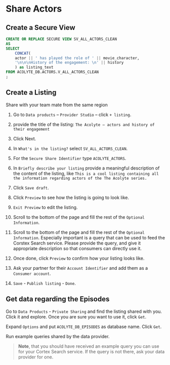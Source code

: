# Share Actors

## Create a Secure View

```sql
CREATE OR REPLACE SECURE VIEW SV_ALL_ACTORS_CLEAN
AS
SELECT
    CONCAT(
    actor || ' has played the role of ' || movie_character,
    '\n\n\nHistory of the engagement: \n' || history
    ) as listing_text
FROM ACOLYTE_DB.ACTORS.V_ALL_ACTORS_CLEAN
;
```

## Create a Listing

Share with your team mate from the same region

1. Go to `Data products` – `Provider Studio` – click `+ listing`.

1. provide the title of the listing:
`The Acolyte – actors and history of their engagement`

1. Click Next.

1. In `What's in the listing?` select `SV_ALL_ACTORS_CLEAN`.

1. For the `Secure Share Identifier` type `ACOLYTE_ACTORS`.

1. In `Briefly describe your listing` provide a meaningful description
   of the content of the listing, like
   `This is a cool listing containing all the information regarding actors of the The Acolyte series.`

1. Click `Save draft`.

1. Click `Preview` to see how the listing is going to look like.

1. `Exit Preview` to edit the listing.

1. Scroll to the bottom of the page and fill the rest of the `Optional Information`.

1. Scroll to the bottom of the page and fill the rest of the `Optional Information`.
   Especially important is a query that can be used to feed the Corstex Search service.
   Please provide the query, and give it appropriate description so that consumers can
   directly use it.

1. Once done, click `Preview` to confirm how your listing looks like.

1. Ask your partner for their `Account Identifier` and add
them as a `Consumer account`.

1. `Save` - `Publish listing` - `Done`.

## Get data regarding the Episodes

Go to `Data Products` - `Private Sharing` and find the listing
shared with you. Click it and explore.
Once you are sure you want to use it, click `Get`.

Expand `Options` and put `ACOLYTE_DB_EPISODES` as database name.
Click `Get`.

Run example queries shared by the data provider.

> **Note**, that you should have received an example query
> you can use for your Cortex Search service. If the query
> is not there, ask your data provider for one.
